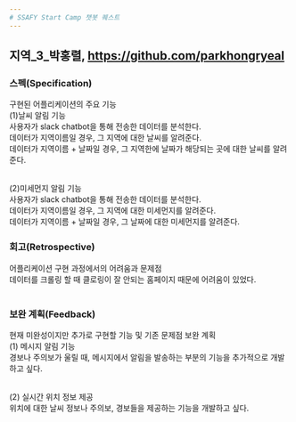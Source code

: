 ```yaml
---
# SSAFY Start Camp 챗봇 퀘스트
---
```

## 지역_3_박홍렬, https://github.com/parkhongryeal

### 스펙(Specification)

구현된 어플리케이션의 주요 기능<br>
(1)날씨 알림 기능<br>
사용자가 slack chatbot을 통해 전송한 데이터를 분석한다.<br>
데이터가 지역이름일 경우, 그 지역에 대한 날씨를 알려준다.<br>
데이터가 지역이름 + 날짜일 경우, 그 지역한에 날짜가 해당되는 곳에 대한 날씨를 알려준다.<br><br>

(2)미세먼지 알림 기능<br>
사용자가 slack chatbot을 통해 전송한 데이터를 분석한다.<br>
데이터가 지역이름일 경우, 그 지역에 대한 미세먼지를 알려준다.<br>
데이터가 지역이름 + 날짜일 경우, 그 날짜에 대한 미세먼지를 알려준다.<br>

### 회고(Retrospective)

어플리케이션 구현 과정에서의 어려움과 문제점<br>
데이터를 크롤링 할 때 클로링이 잘 안되는 홈페이지 때문에 어려움이 있었다.<br><br>

### 보완 계획(Feedback)

현재 미완성이지만 추가로 구현할 기능 및 기존 문제점 보완 계획<br>
(1) 메시지 알림 기능<br>
경보나 주의보가 울릴 때, 메시지에서 알림을 발송하는 부분의 기능을 추가적으로 개발하고 싶다.<br><br>

(2) 실시간 위치 정보 제공<br>
위치에 대한 날씨 정보나 주의보, 경보들을 제공하는 기능을 개발하고 싶다.<br>
